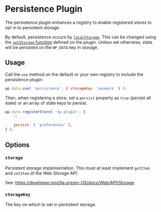 Persistence Plugin
==================

The persistence plugin enhances a registry to enable registered stores to opt in to persistent storage.

By default, persistence occurs by [`localStorage`](https://developer.mozilla.org/en-US/docs/Web/API/Window/localStorage). This can be changed using the [`setStorage` function](#api) defined on the plugin. Unless set otherwise, state will be persisted on the `WP_DATA` key in storage.

## Usage

Call the `use` method on the default or your own registry to include the persistence plugin:

```js
wp.data.use( 'persistence', { storageKey: 'example' } );
```

Then, when registering a store, set a `persist` property as `true` (persist all state) or an array of state keys to persist.

```js
wp.data.registerStore( 'my-plugin', {
	// ...

	persist: [ 'preferences' ],
} );
```

## Options

### `storage`

Persistent storage implementation. This must at least implement `getItem` and `setItem` of the Web Storage API.

See: https://developer.mozilla.org/en-US/docs/Web/API/Storage

### `storageKey`

The key on which to set in persistent storage.
